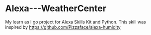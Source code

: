 # Alexa---WeatherCenter
My learn as I go project for Alexa Skills Kit and Python. This skill was inspired by https://github.com/Pizzaface/alexa-humidity

